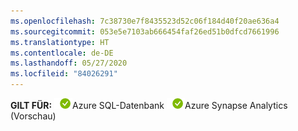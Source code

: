 ```yaml
---
ms.openlocfilehash: 7c38730e7f8435523d52c06f184d40f20ae636a4
ms.sourcegitcommit: 053e5e7103ab666454faf26ed51b0dfcd7661996
ms.translationtype: HT
ms.contentlocale: de-DE
ms.lasthandoff: 05/27/2020
ms.locfileid: "84026291"
---
```

<Token>**GILT FÜR:** ![Ja](../media/applies-to/yes.png)Azure SQL-Datenbank ![Nein](../media/applies-to/yes.png)Azure Synapse Analytics (Vorschau) </Token>

